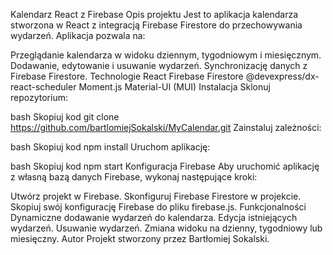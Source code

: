 Kalendarz React z Firebase
Opis projektu
Jest to aplikacja kalendarza stworzona w React z integracją Firebase Firestore do przechowywania wydarzeń. Aplikacja pozwala na:

Przeglądanie kalendarza w widoku dziennym, tygodniowym i miesięcznym.
Dodawanie, edytowanie i usuwanie wydarzeń.
Synchronizację danych z Firebase Firestore.
Technologie
React
Firebase Firestore
@devexpress/dx-react-scheduler
Moment.js
Material-UI (MUI)
Instalacja
Sklonuj repozytorium:

bash
Skopiuj kod
git clone https://github.com/bartlomiejSokalski/MyCalendar.git
Zainstaluj zależności:

bash
Skopiuj kod
npm install
Uruchom aplikację:

bash
Skopiuj kod
npm start
Konfiguracja Firebase
Aby uruchomić aplikację z własną bazą danych Firebase, wykonaj następujące kroki:

Utwórz projekt w Firebase.
Skonfiguruj Firebase Firestore w projekcie.
Skopiuj swój konfigurację Firebase do pliku firebase.js.
Funkcjonalności
Dynamiczne dodawanie wydarzeń do kalendarza.
Edycja istniejących wydarzeń.
Usuwanie wydarzeń.
Zmiana widoku na dzienny, tygodniowy lub miesięczny.
Autor
Projekt stworzony przez Bartłomiej Sokalski.



